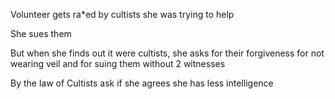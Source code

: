 Volunteer gets ra*ed by cultists she was trying to help

She sues them

But when she finds out it were cultists, she asks for their forgiveness for not wearing veil and for suing them without 2 witnesses

By the law of Cultists ask if she agrees she has less intelligence